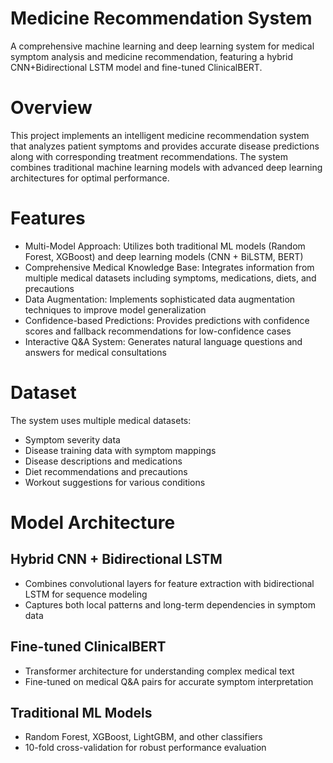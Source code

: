 # Medicine Recommendation System

A comprehensive machine learning and deep learning system for medical symptom analysis and medicine recommendation, featuring a hybrid CNN+Bidirectional LSTM model and fine-tuned 
ClinicalBERT. 

# Overview

This project implements an intelligent medicine recommendation system that analyzes patient symptoms and provides accurate disease predictions along with corresponding treatment recommendations. The system combines traditional machine learning models with advanced deep learning architectures for optimal performance.

# Features

 - Multi-Model Approach: Utilizes both traditional ML models (Random Forest, XGBoost) and deep learning models (CNN + BiLSTM, BERT)
 - Comprehensive Medical Knowledge Base: Integrates information from multiple medical datasets including symptoms, medications, diets, and precautions
 - Data Augmentation: Implements sophisticated data augmentation techniques to improve model generalization
 - Confidence-based Predictions: Provides predictions with confidence scores and fallback recommendations for low-confidence cases
 - Interactive Q&A System: Generates natural language questions and answers for medical consultations

# Dataset

The system uses multiple medical datasets:
 - Symptom severity data
 - Disease training data with symptom mappings
 - Disease descriptions and medications
 - Diet recommendations and precautions
 - Workout suggestions for various conditions

# Model Architecture

## Hybrid CNN + Bidirectional LSTM
 - Combines convolutional layers for feature extraction with bidirectional LSTM for sequence modeling
 - Captures both local patterns and long-term dependencies in symptom data

## Fine-tuned ClinicalBERT
 - Transformer architecture for understanding complex medical text
 - Fine-tuned on medical Q&A pairs for accurate symptom interpretation

## Traditional ML Models
 - Random Forest, XGBoost, LightGBM, and other classifiers
 - 10-fold cross-validation for robust performance evaluation
